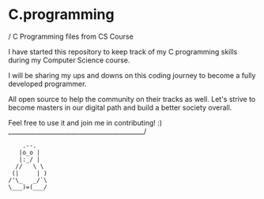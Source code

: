 # C.programming
 / C Programming files from CS Course

I have started this repository to keep track of my C programming skills during my Computer Science course.

I will be sharing my ups and downs on this coding journey to become a fully developed programmer.

All open source to help the community on their tracks as well. Let's strive to become masters in our digital path and build a better society overall.

Feel free to use it and join me in contributing! :)
___________________________________________/

        .--.
       |o_o |
       |:_/ |
      //   \ \
     (|     | )
    /'\_   _/`\
    \___)=(___/
